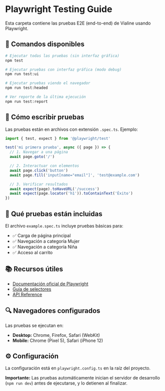 # Playwright Testing Guide

Esta carpeta contiene las pruebas E2E (end-to-end) de Vialine usando Playwright.

## 🚀 Comandos disponibles

```bash
# Ejecutar todas las pruebas (sin interfaz gráfica)
npm test

# Ejecutar pruebas con interfaz gráfica (modo debug)
npm run test:ui

# Ejecutar pruebas viendo el navegador
npm run test:headed

# Ver reporte de la última ejecución
npm run test:report
```

## 📝 Cómo escribir pruebas

Las pruebas están en archivos con extensión `.spec.ts`. Ejemplo:

```typescript
import { test, expect } from '@playwright/test'

test('mi primera prueba', async ({ page }) => {
  // 1. Navegar a una página
  await page.goto('/')

  // 2. Interactuar con elementos
  await page.click('button')
  await page.fill('input[name="email"]', 'test@example.com')

  // 3. Verificar resultados
  await expect(page).toHaveURL('/success')
  await expect(page.locator('h1')).toContainText('Éxito')
})
```

## 🎯 Qué pruebas están incluidas

El archivo `example.spec.ts` incluye pruebas básicas para:

- ✅ Carga de página principal
- ✅ Navegación a categoría Mujer
- ✅ Navegación a categoría Niña
- ✅ Acceso al carrito

## 📚 Recursos útiles

- [Documentación oficial de Playwright](https://playwright.dev)
- [Guía de selectores](https://playwright.dev/docs/selectors)
- [API Reference](https://playwright.dev/docs/api/class-playwright)

## 🔍 Navegadores configurados

Las pruebas se ejecutan en:

- **Desktop:** Chrome, Firefox, Safari (WebKit)
- **Mobile:** Chrome (Pixel 5), Safari (iPhone 12)

## ⚙️ Configuración

La configuración está en `playwright.config.ts` en la raíz del proyecto.

**Importante:** Las pruebas automáticamente inician el servidor de desarrollo (`npm run dev`) antes de ejecutarse, y lo detienen al finalizar.
